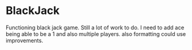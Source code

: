 # BlackJack

Functioning black jack game.  Still a lot of work to do.  I need to add ace being able to be a 1 and also multiple players.  also formatting could use improvements.

